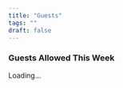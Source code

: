 ```yaml
---
title: "Guests"
tags: ""
draft: false
---
```


<h3>Guests Allowed This Week</h3>

<p id="guests-count">Loading...</p>
<p id="guests-message"></p>

<script src="/js/guests.js"></script>